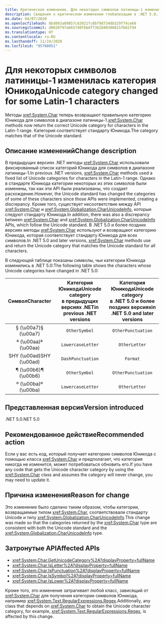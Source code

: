 ```yaml
---
title: Критическое изменение. Для некоторых символов латиницы-1 изменилась категория Юникода
description: Сведения о критическом изменении глобализации в .NET 5.0, где методы char теперь возвращают правильную категорию Юникода для символов в диапазоне латиницы-1.
ms.date: 04/07/2020
ms.openlocfilehash: 8bd093a89857c83921fc0bf987348b529f74ce68
ms.sourcegitcommit: d8020797a6657d0fbbdff362b80300815f682f94
ms.translationtype: HT
ms.contentlocale: ru-RU
ms.lasthandoff: 11/24/2020
ms.locfileid: "95760051"
---
```

# <a name="unicode-category-changed-for-some-latin-1-characters"></a><span data-ttu-id="2ab2f-103">Для некоторых символов латиницы-1 изменилась категория Юникода</span><span class="sxs-lookup"><span data-stu-id="2ab2f-103">Unicode category changed for some Latin-1 characters</span></span>

<span data-ttu-id="2ab2f-104">Методы <xref:System.Char> теперь возвращают правильную категорию Юникода для символов в диапазоне латиницы-1.</span><span class="sxs-lookup"><span data-stu-id="2ab2f-104"><xref:System.Char> methods now return the correct Unicode category for characters in the Latin-1 range.</span></span> <span data-ttu-id="2ab2f-105">Категория соответствует стандарту Юникода.</span><span class="sxs-lookup"><span data-stu-id="2ab2f-105">The category matches that of the Unicode standard.</span></span>

## <a name="change-description"></a><span data-ttu-id="2ab2f-106">Описание изменений</span><span class="sxs-lookup"><span data-stu-id="2ab2f-106">Change description</span></span>

<span data-ttu-id="2ab2f-107">В предыдущих версиях .NET методы <xref:System.Char> использовали фиксированный список категорий Юникода для символов в диапазоне латиницы-1.</span><span class="sxs-lookup"><span data-stu-id="2ab2f-107">In previous .NET versions, <xref:System.Char> methods used a fixed list of Unicode categories for characters in the Latin-1 range.</span></span> <span data-ttu-id="2ab2f-108">Однако в стандарте Юникода категории некоторых из этих символов были изменены, так как эти API были реализованы, что создает расхождение.</span><span class="sxs-lookup"><span data-stu-id="2ab2f-108">However, the Unicode standard has changed the categories of some of these characters since those APIs were implemented, creating a discrepancy.</span></span> <span data-ttu-id="2ab2f-109">Кроме того, существует несоответствие между API <xref:System.Char> и <xref:System.Globalization.CharUnicodeInfo>, которые следуют стандарту Юникода.</span><span class="sxs-lookup"><span data-stu-id="2ab2f-109">In addition, there was also a discrepancy between <xref:System.Char> and <xref:System.Globalization.CharUnicodeInfo> APIs, which follow the Unicode standard.</span></span> <span data-ttu-id="2ab2f-110">В .NET 5.0 и более поздних версиях методы <xref:System.Char> используют и возвращают категорию Юникода, которая соответствует стандарту Юникода для всех символов.</span><span class="sxs-lookup"><span data-stu-id="2ab2f-110">In .NET 5.0 and later versions, <xref:System.Char> methods use and return the Unicode category that matches the Unicode standard for all characters.</span></span>

<span data-ttu-id="2ab2f-111">В следующей таблице показаны символы, чьи категории Юникода изменились в .NET 5.0:</span><span class="sxs-lookup"><span data-stu-id="2ab2f-111">The following table shows the characters whose Unicode categories have changed in .NET 5.0:</span></span>

| <span data-ttu-id="2ab2f-112">Символ</span><span class="sxs-lookup"><span data-stu-id="2ab2f-112">Character</span></span>    | <span data-ttu-id="2ab2f-113">Категория Юникода</span><span class="sxs-lookup"><span data-stu-id="2ab2f-113">Unicode category</span></span><br><span data-ttu-id="2ab2f-114">в предыдущих версиях .NET</span><span class="sxs-lookup"><span data-stu-id="2ab2f-114">in previous .NET versions</span></span> | <span data-ttu-id="2ab2f-115">Категория Юникода</span><span class="sxs-lookup"><span data-stu-id="2ab2f-115">Unicode category</span></span><br><span data-ttu-id="2ab2f-116">в .NET 5.0 и более поздних версиях</span><span class="sxs-lookup"><span data-stu-id="2ab2f-116">in .NET 5.0 and later versions</span></span> |
|:------------:|:---------------------------------------------:|:--------------------------------------------------:|
| <span data-ttu-id="2ab2f-117">§ (\u00a7)</span><span class="sxs-lookup"><span data-stu-id="2ab2f-117">§ (\u00a7)</span></span>   | `OtherSymbol`                                 | `OtherPunctuation`                                 |
| <span data-ttu-id="2ab2f-118">ª (\u00aa)</span><span class="sxs-lookup"><span data-stu-id="2ab2f-118">ª (\u00aa)</span></span>   | `LowercaseLetter`                             | `OtherLetter`                                      |
| <span data-ttu-id="2ab2f-119">SHY (\u00ad)</span><span class="sxs-lookup"><span data-stu-id="2ab2f-119">SHY (\u00ad)</span></span> | `DashPunctuation`                             | `Format`                                           |
| <span data-ttu-id="2ab2f-120">¶ (\u00b6)</span><span class="sxs-lookup"><span data-stu-id="2ab2f-120">¶ (\u00b6)</span></span>   | `OtherSymbol`                                 | `OtherPunctuation`                                 |
| <span data-ttu-id="2ab2f-121">º (\u00ba)</span><span class="sxs-lookup"><span data-stu-id="2ab2f-121">º (\u00ba)</span></span>   | `LowercaseLetter`                             | `OtherLetter`                                      |

## <a name="version-introduced"></a><span data-ttu-id="2ab2f-122">Представленная версия</span><span class="sxs-lookup"><span data-stu-id="2ab2f-122">Version introduced</span></span>

<span data-ttu-id="2ab2f-123">.NET 5.0</span><span class="sxs-lookup"><span data-stu-id="2ab2f-123">.NET 5.0</span></span>

## <a name="recommended-action"></a><span data-ttu-id="2ab2f-124">Рекомендованное действие</span><span class="sxs-lookup"><span data-stu-id="2ab2f-124">Recommended action</span></span>

<span data-ttu-id="2ab2f-125">Если у вас есть код, который получает категорию символов Юникода с помощью класса <xref:System.Char> и предполагает, что категория никогда не изменится, может потребоваться обновить его.</span><span class="sxs-lookup"><span data-stu-id="2ab2f-125">If you have any code that gets the Unicode character category by using the <xref:System.Char> class and assumes the category will never change, you may need to update it.</span></span>

## <a name="reason-for-change"></a><span data-ttu-id="2ab2f-126">Причина изменения</span><span class="sxs-lookup"><span data-stu-id="2ab2f-126">Reason for change</span></span>

<span data-ttu-id="2ab2f-127">Это изменение было сделано таким образом, чтобы категории, возвращаемые типом <xref:System.Char>, соответствовали стандарту Unicode и типу <xref:System.Globalization.CharUnicodeInfo>.</span><span class="sxs-lookup"><span data-stu-id="2ab2f-127">This change was made so that the categories returned by the <xref:System.Char> type are consistent with both the Unicode standard and the <xref:System.Globalization.CharUnicodeInfo> type.</span></span>

## <a name="affected-apis"></a><span data-ttu-id="2ab2f-128">Затронутые API</span><span class="sxs-lookup"><span data-stu-id="2ab2f-128">Affected APIs</span></span>

- <xref:System.Char.GetUnicodeCategory%2A?displayProperty=fullName>
- <xref:System.Char.IsLetter%2A?displayProperty=fullName>
- <xref:System.Char.IsPunctuation%2A?displayProperty=fullName>
- <xref:System.Char.IsSymbol%2A?displayProperty=fullName>
- <xref:System.Char.IsLower%2A?displayProperty=fullName>

<span data-ttu-id="2ab2f-129">Кроме того, это изменение затрагивает любой класс, зависящий от <xref:System.Char> для получения категории символов Юникода, например <xref:System.Text.RegularExpressions.Regex>.</span><span class="sxs-lookup"><span data-stu-id="2ab2f-129">Additionally, any class that depends on <xref:System.Char> to obtain the Unicode character category, for example, <xref:System.Text.RegularExpressions.Regex>, is affected by this change.</span></span>

<!--

### Affected APIs

- `Overload:System.Char.GetUnicodeCategory`
- `Overload:System.Char.IsLetter`
- `Overload:System.Char.IsPunctuation`
- `Overload:System.Char.IsSymbol`
- `Overload:System.Char.IsLower`

### Category

- Core .NET libraries
- Globalization
-
-->
